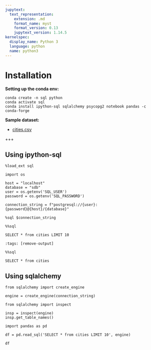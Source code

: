 ```yaml
---
jupytext:
  text_representation:
    extension: .md
    format_name: myst
    format_version: 0.13
    jupytext_version: 1.14.5
kernelspec:
  display_name: Python 3
  language: python
  name: python3
---
```


# Installation

**Setting up the conda env:**

```
conda create -n sql python
conda activate sql
conda install ipython-sql sqlalchemy psycopg2 notebook pandas -c conda-forge
```

**Sample dataset:**
- [cities.csv](https://github.com/giswqs/postgis/blob/master/data/cities.csv)

+++

## Using ipython-sql

```{code-cell} ipython3
%load_ext sql
```

```{code-cell} ipython3
import os
```

```{code-cell} ipython3
host = "localhost"
database = "sdb"
user = os.getenv('SQL_USER')
password = os.getenv('SQL_PASSWORD')
```

```{code-cell} ipython3
connection_string = f"postgresql://{user}:{password}@{host}/{database}"
```

```{code-cell} ipython3
%sql $connection_string
```

```{code-cell} ipython3
%%sql 

SELECT * from cities LIMIT 10
```

```{code-cell} ipython3
:tags: [remove-output]

%%sql 

SELECT * from cities
```

## Using sqlalchemy

```{code-cell} ipython3
from sqlalchemy import create_engine
```

```{code-cell} ipython3
engine = create_engine(connection_string)
```

```{code-cell} ipython3
from sqlalchemy import inspect
```

```{code-cell} ipython3
insp = inspect(engine)
insp.get_table_names()
```

```{code-cell} ipython3
import pandas as pd
```

```{code-cell} ipython3
df = pd.read_sql('SELECT * from cities LIMIT 10', engine)
```

```{code-cell} ipython3
df
```

```{code-cell} ipython3

```
